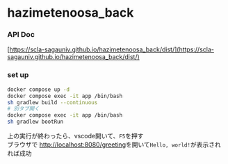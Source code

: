 # hazimetenoosa_back

### API Doc
[https://scla-sagauniv.github.io/hazimetenoosa_back/dist/](https://scla-sagauniv.github.io/hazimetenoosa_back/dist/)

### set up

```bash
docker compose up -d
docker compose exec -it app /bin/bash
sh gradlew build --continuous
# 別タブ開く
docker compose exec -it app /bin/bash
sh gradlew bootRun
```
上の実行が終わったら、vscode開いて、`F5`を押す  
ブラウザで [http://localhost:8080/greeting](http://localhost:8080/greeting)を開いて`Hello, world!`が表示されれば成功